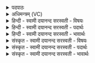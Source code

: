<details><summary>पदपाठः</summary>

इन्द्रः॑। म॒रु॒त्वः॒। इ॒ह। पा॒हि॒। सोम॑म्। यथा॑। शा॒र्य्या॒ते। अपि॑बः। सु॒तस्य॑। तव॑। प्रणी॑ती। प्रनी॑तीति॒ प्रऽनी॑ती। तव॑। शू॒र॒। शर्म्म॑न्। आ। वि॒वा॒स॒न्ति॒। क॒वयः॑। सु॒य॒ज्ञा इति॑ सुऽय॒ज्ञाः। उ॒प॒या॒मगृ॑हीत॒ इत्यु॑पया॒मऽगृ॑हीतः। अ॒सि॒। इन्द्रा॑य। त्वा॒। म॒रुत्व॑ते। ए॒षः। ते॒। योनिः॑। इन्द्रा॑य। त्वा॒। म॒रुत्व॑ते। ३५।
</details>

<details><summary>अधिमन्त्रम् (VC)</summary>

- प्रजापतिर्देवता
- विश्वामित्र ऋषिः
- आर्षी त्रिष्टुप्, विराड् आर्ची पङ्क्तिः
- धैवतः, ऋषभः
</details>

<details><summary>हिन्दी - स्वामी दयानन्द सरस्वती  - विषयः</summary>

अब राजा पढ़ने आदि व्यवहार की रक्षा को किस प्रकार से करे, यह अगले मन्त्र में कहा है ॥
</details>

<details><summary>हिन्दी - स्वामी दयानन्द सरस्वती  - पदार्थः</summary>

पदार्थान्वयभाषाः -  हे (इन्द्र) सब विघ्नों के दूर करनेवाले सब सम्पत्ति से युक्त तेजस्वी (मरुत्वः) प्रशंसनीय धर्म्मयुक्त प्रजा पालनेहारे सभापति राजन् ! आप (इह) इस संसार में (यथा) जैसे (शार्य्याते) अपने हाथ पैरों के परिश्रम से निष्पन्न किये हुए व्यवहार में (सुतस्य) अभ्यास किये हुए विद्या रस को (अपिबः) पी चुके हो, वैसे (सोमम्) समस्त अच्छे गुण, ऐश्वर्य और सुख करनेवाले पठनपाठन-रूपी यज्ञ को (पाहि) पालो। हे (शूर) धर्म्मविरोधियों को दण्ड देनेवाले ! (तव) तुम्हारे) (शर्म्मन्) राज्य घर में (सुयज्ञाः) अच्छे पढ़ने-पढ़ानेवाले विद्वानों के समान (कवयः) बुद्धिमान् लोग (तव) तुम्हारी (प्रणीती) उत्तम नीति का (आविवासन्ति) सेवन करते हैं। हे शूर ! जिस कारण तुम (उपयामगृहीतः) प्रजापालनादि नियमों से स्वीकार किये हुए (असि) हो, इससे (त्वा) (इन्द्राय) परमैश्वर्य और (मरुत्वते) प्रजा-सम्बन्ध के लिये हम लोग चाहते हैं कि जो (ते) (एषः) यह विद्या का प्रचार (योनिः) घर के समान है। इससे (त्वा) तुम को (इन्द्राय) परमैश्वर्य्य और (मरुत्वते) प्रजापालन सम्बन्ध के लिये मानते हैं ॥३५॥
</details>

<details><summary>हिन्दी - स्वामी दयानन्द सरस्वती  - भावार्थः</summary>

भावार्थभाषाः -  सब विद्वानों को उचित है कि जैसे न्यायाधीशों की न्याययुक्त सभा से जो आज्ञा हो, उस को कभी उल्लङ्घन न करें, वैसे वे राजसभा के सभासद् भी वेदज्ञ विद्वानों की आज्ञा का उल्लङ्घन न करें, जो सब गुणों से उत्तम हो, उसी को सभापति करें और वह सभापति भी उत्तम नीति से समस्त राज्य के प्रबन्धों को चलावे ॥३५॥
</details>

<details><summary>संस्कृत - स्वामी दयानन्द सरस्वती  - विषयः</summary>

अथ राजाऽध्यापनादिव्यवहाररक्षणं कथं कुर्य्यादित्युपदिश्यते ॥
</details>

<details><summary>संस्कृत - स्वामी दयानन्द सरस्वती  - पदार्थः</summary>

पदार्थान्वयभाषाः -  हे मरुत्व इन्द्र ! त्वमिह यथा शार्य्याते सुतस्यापिबस्तथा सोमं पाहि। हे शूर ! तव शर्म्मन् न्यायगृहे सुयज्ञा इव कवयस्तव प्रणीतिमाविवासन्ति, यस्त्वमुपयामगृहीतोऽसि तस्मात् त्वामिन्द्राय मरुत्वते वयं सेवेमहि, ते तवैष विद्याप्रचारो योनिरस्त्यतस्त्वामिन्द्राय मरुत्वते मन्यामहे ॥३५॥
</details>

<details><summary>संस्कृत - स्वामी दयानन्द सरस्वती  - भावार्थः</summary>

भावार्थभाषाः -  सर्वेषां विदुषामुचितमस्ति न्यायराजसभाज्ञां नोल्लङ्घेरन्, तथैते राजसभासभ्यजना अपि विद्वदाज्ञां नोल्लङ्घेरन्। यः सर्वोत्कृष्टस्तं सभापतिं कुर्य्युः, स सभापतिरुत्तमनीत्या सर्वराज्यप्रबन्धं कुर्य्यात् ॥३५॥
</details>